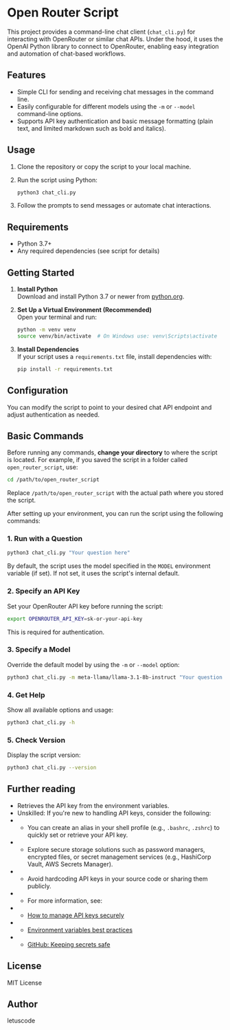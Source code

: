 # Open Router Script
This project provides a command-line chat client (`chat_cli.py`) for interacting with OpenRouter or similar chat APIs. Under the hood, it uses the OpenAI Python library to connect to OpenRouter, enabling easy integration and automation of chat-based workflows.



## Features
- Simple CLI for sending and receiving chat messages in the command line.
- Easily configurable for different models using the `-m` or `--model` command-line options.
- Supports API key authentication and basic message formatting (plain text, and limited markdown such as bold and italics).

## Usage
1. Clone the repository or copy the script to your local machine.
2. Run the script using Python:
   ```zsh
   python3 chat_cli.py


   ```

3. Follow the prompts to send messages or automate chat interactions.

## Requirements
- Python 3.7+
- Any required dependencies (see script for details)

## Getting Started

1. **Install Python**  
   Download and install Python 3.7 or newer from [python.org](https://www.python.org/downloads/).

2. **Set Up a Virtual Environment (Recommended)**  
   Open your terminal and run:
   ```sh
   python -m venv venv
   source venv/bin/activate  # On Windows use: venv\Scripts\activate
   ```

3. **Install Dependencies**  
   If your script uses a `requirements.txt` file, install dependencies with:
   ```sh
   pip install -r requirements.txt
   ```

## Configuration
You can modify the script to point to your desired chat API endpoint and adjust authentication as needed.

## Basic Commands

Before running any commands, **change your directory** to where the script is located. For example, if you saved the script in a folder called `open_router_script`, use:
```sh
cd /path/to/open_router_script
```
Replace `/path/to/open_router_script` with the actual path where you stored the script.

After setting up your environment, you can run the script using the following commands:

### 1. Run with a Question
```sh
python3 chat_cli.py "Your question here"
```
By default, the script uses the model specified in the `MODEL` environment variable (if set). If not set, it uses the script's internal default.

### 2. Specify an API Key
Set your OpenRouter API key before running the script:
```sh
export OPENROUTER_API_KEY=sk-or-your-api-key
```
This is required for authentication.

### 3. Specify a Model
Override the default model by using the `-m` or `--model` option:
```sh
python3 chat_cli.py -m meta-llama/llama-3.1-8b-instruct "Your question here"
```

### 4. Get Help
Show all available options and usage:
```sh
python3 chat_cli.py -h
```

### 5. Check Version
Display the script version:
```sh
python3 chat_cli.py --version
```
## Further reading
 * Retrieves the API key from the environment variables.
 * Unskilled: If you're new to handling API keys, consider the following:
 * - You can create an alias in your shell profile (e.g., `.bashrc`, `.zshrc`) to quickly set or retrieve your API key.
 * - Explore secure storage solutions such as password managers, encrypted files, or secret management services (e.g., HashiCorp Vault, AWS Secrets Manager).
 * - Avoid hardcoding API keys in your source code or sharing them publicly.
 * - For more information, see:
 *   - [How to manage API keys securely](https://www.freecodecamp.org/news/how-to-securely-store-api-keys-4d9e7f1c2f5e/)
 *   - [Environment variables best practices](https://12factor.net/config)
 *   - [GitHub: Keeping secrets safe](https://docs.github.com/en/authentication/keeping-your-account-and-data-secure/creating-and-storing-encrypted-secrets)
 
## License
MIT License

## Author
letuscode

